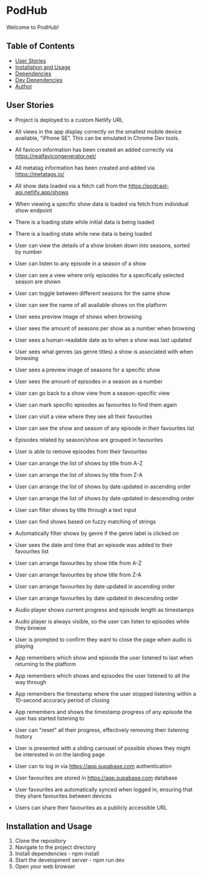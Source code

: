 <!-- omit in toc -->
# PodHub

Welcome to PodHub!

<!-- omit in toc -->
## Table of Contents
- [User Stories](#user-stories)
- [Installation and Usage](#installation-and-usage)
- [Dependencies](#dependencies)
- [Dev Dependencies](#dev-dependencies)
- [Author](#author)

## User Stories

- Project is deployed to a custom Netlify URL
- All views in the app display correctly on the smallest mobile device available, “iPhone SE”. This can be emulated in Chrome Dev tools.
- All favicon information has been created an added correctly via https://realfavicongenerator.net/ 
- All metatag information has been created and added via https://metatags.io/

- All show data loaded via a fetch call from the https://podcast-api.netlify.app/shows
- When viewing a specific show data is loaded via fetch from individual show endpoint
- There is a loading state while initial data is being loaded
- There is a loading state while new data is being loaded

- User can view the details of a show broken down into seasons, sorted by number
- User can listen to any episode in a season of a show
- User can see a view where only episodes for a specifically selected season are shown
- User can toggle between different seasons for the same show

- User can see the name of all available shows on the platform
- User sees preview image of shows when browsing
- User sees the amount of seasons per show as a number when browsing
- User sees a human-readable date as to when a show was last updated
- User sees what genres (as genre titles) a show is associated with when browsing

- User sees a preview image of seasons for a specific show
- User sees the amount of episodes in a season as a number
- User can go back to a show view from a season-specific view

- User can mark specific episodes as favourites to find them again
- User can visit a view where they see all their favourites
- User can see the show and season of any episode in their favourites list
- Episodes related by season/show are grouped in favourites
- User is able to remove episodes from their favourites

- User can arrange the list of shows by title from A-Z
- User can arrange the list of shows by title from Z-A
- User can arrange the list of shows by date updated in ascending order
- User can arrange the list of shows by date updated in descending order
- User can filter shows by title through a text input
- User can find shows based on fuzzy matching of strings
- Automatically filter shows by genre if the genre label is clicked on

- User sees the date and time that an episode was added to their favourites list
- User can arrange favourites by show title from A-Z
- User can arrange favourites by show title from Z-A
- User can arrange favourites by date updated in ascending order
- User can arrange favourites by date updated in descending order

- Audio player shows current progress and episode length as timestamps
- Audio player is always visible, so the user can listen to episodes while they browse
- User is prompted to confirm they want to close the page when audio is playing
- App remembers which show and episode the user listened to last when returning to the platform
- App remembers which shows and episodes the user listened to all the way through
- App remembers the timestamp where the user stopped listening within a 10-second accuracy period of closing
- App remembers and shows the timestamp progress of any episode the user has started listening to
- User can "reset" all their progress, effectively removing their listening history

- User is presented with a sliding carousel of possible shows they might be interested in on the landing page
- User can to log in via https://app.supabase.com authentication
- User favourites are stored in https://app.supabase.com database
- User favourites are automatically synced when logged in, ensuring that they share favourites between devices
- Users can share their favourites as a publicly accessible URL

## Installation and Usage

1. Clone the repository
2. Navigate to the project directory
3. Install dependencies - npm install
4. Start the development server - npm run dev
5. Open your web browser
